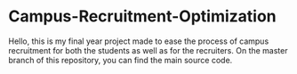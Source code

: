 # Campus-Recruitment-Optimization

Hello, this is my final year project made to ease the process of campus recruitment for both the students as well as for the recruiters.
On the master branch of this repository, you can find the main source code. 
